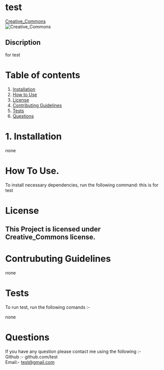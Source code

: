 

  # test

  [Creative_Commons](http://creativecommons.org/licenses/by/4.0/)   
  ![Creative_Commons](https://img.shields.io/badge/license-Creative_Commons-green.svg)  

## Discription

  for test


# Table of contents

1. [Installation](#Installation)
2. [How to Use](#How-To-Use.)
3. [License](#License)
4. [Contributing Guidelines](#Contrubuting-Guidelines)  
5. [Tests](#Tests)
6. [Questions](#Questions)

# 1. Installation

  none

# How To Use.

To install necessary dependencies, run the following command:
  this is for test

# License

  ## This Project is licensed under Creative_Commons license.

  

# Contrubuting Guidelines

  none

# Tests

To run test, run the following comands :-  

   none


# Questions

  If you have any question please contact me using the following :-   
  Github :- github.com/test   
  Email:- test@gmail.com

